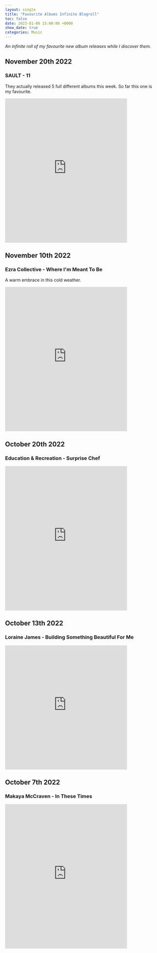 ```yaml
---
layout: single
title: "Favourite Albums Infinite Blogroll"
toc: false
date: 2023-01-08 15:00:00 +0000
show_date: true
categories: Music
---
```

*An infinite roll of my favourite new album releases while I discover them.*

## November 20th 2022

### SAULT - 11

They actually released 5 full different albums this week. So far this one is my favourite.

<iframe style="border: 0; width: 400px; height: 472px;" src="https://bandcamp.com/EmbeddedPlayer/album=3016107015/size=large/bgcol=ffffff/linkcol=0687f5/artwork=small/transparent=true/" seamless><a href="https://saultglobal.bandcamp.com/album/11">11 by SAULT</a></iframe>

## November 10th 2022

### Ezra Collective - Where I'm Meant To Be

A warm embrace in this cold weather.

<iframe style="border: 0; width: 400px; height: 472px;" src="https://bandcamp.com/EmbeddedPlayer/album=4221362778/size=large/bgcol=ffffff/linkcol=0687f5/artwork=small/transparent=true/" seamless><a href="https://ezracollective.bandcamp.com/album/where-im-meant-to-be">Where I&#39;m Meant To Be by Ezra Collective</a></iframe>

## October 20th 2022

### Education & Recreation - Surprise Chef

<iframe style="border: 0; width: 400px; height: 472px;" src="https://bandcamp.com/EmbeddedPlayer/album=341366966/size=large/bgcol=ffffff/linkcol=0687f5/artwork=small/transparent=true/" seamless><a href="https://surprisechef.bandcamp.com/album/education-recreation">Education &amp; Recreation by Surprise Chef</a></iframe>

## October 13th 2022

### Loraine James -  Building Something Beautiful For Me 

<iframe style="border: 0; width: 400px; height: 406px;" src="https://bandcamp.com/EmbeddedPlayer/album=709587811/size=large/bgcol=ffffff/linkcol=0687f5/artwork=small/transparent=true/" seamless><a href="https://lorainejames.bandcamp.com/album/building-something-beautiful-for-me">Building Something Beautiful For Me by Loraine James</a></iframe>

## October 7th 2022

### Makaya McCraven - In These Times

<iframe style="border: 0; width: 400px; height: 472px;" src="https://bandcamp.com/EmbeddedPlayer/album=1246560818/size=large/bgcol=ffffff/linkcol=0687f5/artwork=small/transparent=true/" seamless><a href="https://intlanthem.bandcamp.com/album/in-these-times">In These Times by Makaya McCraven</a></iframe>
